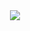 <picture>
<source 
  srcset="[![Top Langs](https://github-readme-stats.vercel.app/api/top-langs/?username=cyclothymia&layout=pie&theme=tokyonight)](https://github.com/anuraghazra/github-readme-stats)"
  media="(prefers-color-scheme: dark)"
/>
<img src="" />
</picture>
<picture>
<img src="https://github-readme-stats.vercel.app/api/top-langs/?username=cyclothymia&show_icons=true&count_private=true" />
</picture>
